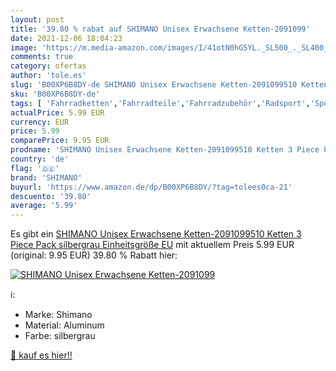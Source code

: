 ```yaml
---
layout: post
title: '39.80 % rabat auf SHIMANO Unisex Erwachsene Ketten-2091099'
date: 2021-12-06 18:04:23
image: 'https://m.media-amazon.com/images/I/41otN0hG5YL._SL500_._SL400_.jpg'
comments: true
category: ofertas
author: 'tole.es'
slug: 'B00XP6B8DY-de SHIMANO Unisex Erwachsene Ketten-2091099510 Ketten 3 Piece...'
sku: 'B00XP6B8DY-de'
tags: [ 'Fahrradketten','Fahrradteile','Fahrradzubehör','Radsport','Sport','Sport & Freizeit','Sportausrüstung & -bekleidung','shimano', ]
actualPrice: 5.99 EUR
currency: EUR
price: 5.99
comparePrice: 9.95 EUR
prodname: 'SHIMANO Unisex Erwachsene Ketten-2091099510 Ketten 3 Piece Pack  silbergrau Einheitsgröße EU'
country: 'de'
flag: '🇩🇪'
brand: 'SHIMANO'
buyurl: 'https://www.amazon.de/dp/B00XP6B8DY/?tag=tolees0ca-21'
descuento: '39.80'
average: '5.99'
---
```


Es gibt ein [SHIMANO Unisex Erwachsene Ketten-2091099510 Ketten 3 Piece Pack  silbergrau Einheitsgröße EU](https://www.amazon.de/dp/B00XP6B8DY/?tag=tolees0ca-21) mit aktuellem Preis 5.99 EUR (original: 9.95 EUR) 39.80 % Rabatt hier:

[![SHIMANO Unisex Erwachsene Ketten-2091099](https://m.media-amazon.com/images/I/41otN0hG5YL._SL500_._SL400_.jpg)](https://www.amazon.de/dp/B00XP6B8DY/?tag=tolees0ca-21)

ℹ️:

- Marke: Shimano
- Material: Aluminum
- Farbe: silbergrau

[🛒 kauf es hier!!](https://www.amazon.de/dp/B00XP6B8DY/?tag=tolees0ca-21)
